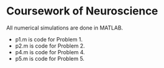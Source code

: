 # Coursework of Neuroscience

All numerical simulations are done in MATLAB. 
- p1.m is code for Problem 1.
- p2.m is code for Problem 2.
- p4.m is code for Problem 4.
- p5.m is code for Problem 5.
